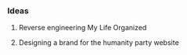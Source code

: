 ### Ideas

1. Reverse engineering My Life Organized

1. Designing a brand for the humanity party website
